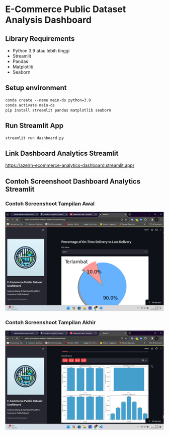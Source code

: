 # E-Commerce Public Dataset Analysis Dashboard

## Library Requirements

- Python 3.9 atau lebih tinggi
- Streamlit
- Pandas
- Matplotlib
- Seaborn

## Setup environment

```
conda create --name main-ds python=3.9
conda activate main-ds
pip install streamlit pandas matplotlib seaborn
```

## Run Streamlit App

```
streamlit run dashboard.py
```

## Link Dashboard Analytics Streamlit

https://azelrn-ecommerce-analytics-dashboard.streamlit.app/

## Contoh Screenshoot Dashboard Analytics Streamlit

### Contoh Screenshoot Tampilan Awal

![SS_Awal](SS_Awal.png)

### Contoh Screenshoot Tampilan Akhir

![SS Akhir](SS_Akhir.png)
